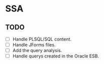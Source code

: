 # SSA

## TODO

- [ ] Handle PLSQL/SQL content.
- [ ] Handle JForms files.
- [ ] Add the query analysis.
- [ ] Handle querys created in the Oracle ESB.
